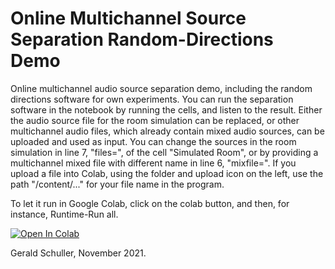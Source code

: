 # Online Multichannel Source Separation Random-Directions Demo
Online multichannel audio source separation demo, including the random directions software for own experiments. You can run the separation software in the notebook by running the cells, and listen to the result. Either the audio source file for the room simulation can be replaced, or other multichannel audio files, which already contain mixed audio sources, can be uploaded and used as input. You can change the sources in the room simulation in line 7, "files=", of the cell "Simulated Room", or by providing a multichannel mixed file with different name in line 6, "mixfile=". If you upload a file into Colab, using the folder and upload icon on the left, use the path "/content/..." for your file name in the program.

To let it run in Google Colab, click on the colab button, and then, for instance, Runtime-Run all.

[![Open In Colab](https://colab.research.google.com/assets/colab-badge.svg)](https://colab.research.google.com/github/TUIlmenauAMS/LowDelayMultichannelSourceSeparation_Random-Directions_Demo/blob/main/online_multichannel_source_separation_random_directions_demo.ipynb)

Gerald Schuller, November 2021.
